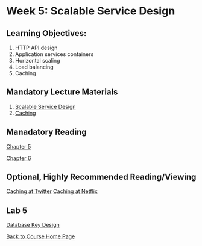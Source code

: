 # Week 5: Scalable Service Design

## Learning Objectives:
1. HTTP API design
1. Application services containers
1. Horizontal scaling
1. Load balancing
1. Caching


## Mandatory Lecture Materials
1. [Scalable Service Design](https://youtu.be/DsbVm7vppxE)
1. [Caching](https://youtu.be/e82qdixkqpo)


## Manadatory Reading

[Chapter 5](https://gortonator.github.io/bsds-6650/reading/chapter-5.pdf)

[Chapter 6](https://gortonator.github.io/bsds-6650/reading/chapter-6.pdf)

## Optional, Highly Recommended Reading/Viewing

[Caching at Twitter](https://www.youtube.com/watch?v=QznaOSk20nU)
[Caching at Netflix](https://www.youtube.com/watch?v=Rzdxgx3RC0Q)

## Lab 5

[Database Key Design](https://gortonator.github.io/bsds-6650/labs/lab-5)


[Back to Course Home Page](https://gortonator.github.io/bsds-6650/)
